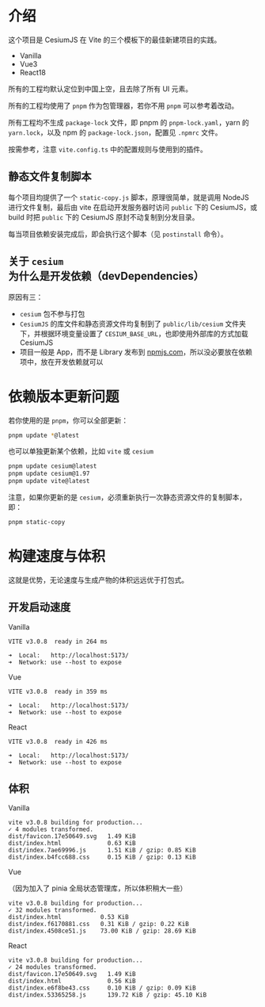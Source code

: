 # 介绍

这个项目是 CesiumJS 在 Vite 的三个模板下的最佳新建项目的实践。

- Vanilla
- Vue3
- React18

所有的工程均默认定位到中国上空，且去除了所有 UI 元素。

所有的工程均使用了 `pnpm` 作为包管理器，若你不用 `pnpm` 可以参考着改动。

所有工程均不生成 `package-lock` 文件，即 pnpm 的 `pnpm-lock.yaml`，yarn 的 `yarn.lock`，以及 npm 的 `package-lock.json`，配置见 `.npmrc` 文件。

按需参考，注意 `vite.config.ts` 中的配置规则与使用到的插件。

## 静态文件复制脚本

每个项目均提供了一个 `static-copy.js` 脚本，原理很简单，就是调用 NodeJS 进行文件复制，最后由 vite 在启动开发服务器时访问 `public` 下的 CesiumJS，或 build 时把 `public` 下的 CesiumJS 原封不动复制到分发目录。

每当项目依赖安装完成后，即会执行这个脚本（见 `postinstall` 命令）。

## 关于 `cesium` 为什么是开发依赖（devDependencies）

原因有三：

- `cesium` 包不参与打包
- `CesiumJS` 的库文件和静态资源文件均复制到了 `public/lib/cesium` 文件夹下，并根据环境变量设置了 `CESIUM_BASE_URL`，也即使用外部库的方式加载 CesiumJS
- 项目一般是 App，而不是 Library 发布到 [npmjs.com](https://www.npmjs.com)，所以没必要放在依赖项中，放在开发依赖就可以

# 依赖版本更新问题

若你使用的是 `pnpm`，你可以全部更新：

```sh
pnpm update *@latest
```

也可以单独更新某个依赖，比如 `vite` 或 `cesium`

```sh
pnpm update cesium@latest
pnpm update cesium@1.97
pnpm update vite@latest
```

注意，如果你更新的是 `cesium`，必须重新执行一次静态资源文件的复制脚本，即：

```sh
pnpm static-copy
```

# 构建速度与体积

这就是优势，无论速度与生成产物的体积远远优于打包式。

## 开发启动速度

Vanilla

```
VITE v3.0.8  ready in 264 ms

➜  Local:   http://localhost:5173/
➜  Network: use --host to expose
```

Vue

```
VITE v3.0.8  ready in 359 ms

➜  Local:   http://localhost:5173/
➜  Network: use --host to expose
```

React

```
VITE v3.0.8  ready in 426 ms

➜  Local:   http://localhost:5173/
➜  Network: use --host to expose
```

## 体积

Vanilla

```
vite v3.0.8 building for production...
✓ 4 modules transformed.
dist/favicon.17e50649.svg   1.49 KiB
dist/index.html             0.63 KiB
dist/index.7ae69996.js      1.51 KiB / gzip: 0.85 KiB
dist/index.b4fcc688.css     0.15 KiB / gzip: 0.13 KiB
```

Vue

（因为加入了 pinia 全局状态管理库，所以体积稍大一些）

```
vite v3.0.8 building for production...
✓ 32 modules transformed.
dist/index.html           0.53 KiB
dist/index.f6170881.css   0.31 KiB / gzip: 0.22 KiB
dist/index.4508ce51.js    73.00 KiB / gzip: 28.69 KiB
```

React

```
vite v3.0.8 building for production...
✓ 24 modules transformed.
dist/favicon.17e50649.svg   1.49 KiB
dist/index.html             0.56 KiB
dist/index.e6f8be43.css     0.10 KiB / gzip: 0.09 KiB
dist/index.53365258.js      139.72 KiB / gzip: 45.10 KiB
```